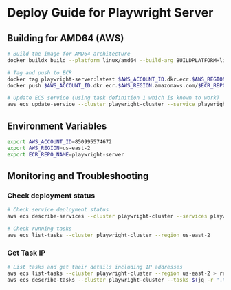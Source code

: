 # Deploy Guide for Playwright Server

## Building for AMD64 (AWS)

```bash
# Build the image for AMD64 architecture
docker buildx build --platform linux/amd64 --build-arg BUILDPLATFORM=linux/amd64 --build-arg TARGETPLATFORM=linux/amd64 -t playwright-server --load --no-cache .

# Tag and push to ECR
docker tag playwright-server:latest $AWS_ACCOUNT_ID.dkr.ecr.$AWS_REGION.amazonaws.com/$ECR_REPO_NAME:latest
docker push $AWS_ACCOUNT_ID.dkr.ecr.$AWS_REGION.amazonaws.com/$ECR_REPO_NAME:latest

# Update ECS service (using task definition 1 which is known to work)
aws ecs update-service --cluster playwright-cluster --service playwright-service --task-definition playwright-server:1 --force-new-deployment --region us-east-2
```

## Environment Variables
```bash
export AWS_ACCOUNT_ID=850995574672
export AWS_REGION=us-east-2
export ECR_REPO_NAME=playwright-server
```

## Monitoring and Troubleshooting

### Check deployment status
```bash
# Check service deployment status
aws ecs describe-services --cluster playwright-cluster --services playwright-service --region us-east-2 | grep rolloutState

# Check running tasks
aws ecs list-tasks --cluster playwright-cluster --region us-east-2
```

### Get Task IP
```bash
# List tasks and get their details including IP addresses
aws ecs list-tasks --cluster playwright-cluster --region us-east-2 > result.json && \
aws ecs describe-tasks --cluster playwright-cluster --tasks $(jq -r '.taskArns[]' result.json) --region us-east-2
``` 